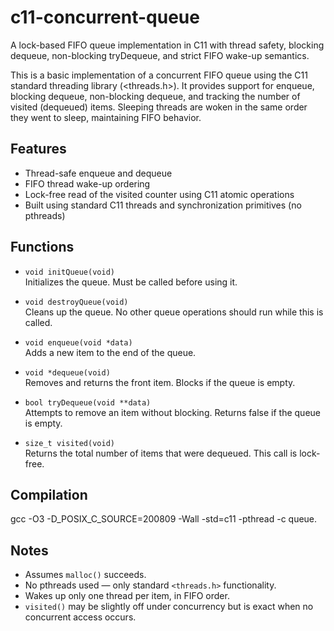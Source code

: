 # c11-concurrent-queue

A lock-based FIFO queue implementation in C11 with thread safety, blocking dequeue, non-blocking tryDequeue, and strict FIFO wake-up semantics.

This is a basic implementation of a concurrent FIFO queue using the C11 standard threading library (<threads.h>). It provides support for enqueue, blocking dequeue, non-blocking dequeue, and tracking the number of visited (dequeued) items. Sleeping threads are woken in the same order they went to sleep, maintaining FIFO behavior.

## Features

- Thread-safe enqueue and dequeue
- FIFO thread wake-up ordering
- Lock-free read of the visited counter using C11 atomic operations
- Built using standard C11 threads and synchronization primitives (no pthreads)

## Functions

- `void initQueue(void)`  
  Initializes the queue. Must be called before using it.

- `void destroyQueue(void)`  
  Cleans up the queue. No other queue operations should run while this is called.

- `void enqueue(void *data)`  
  Adds a new item to the end of the queue.

- `void *dequeue(void)`  
  Removes and returns the front item. Blocks if the queue is empty.

- `bool tryDequeue(void **data)`  
  Attempts to remove an item without blocking. Returns false if the queue is empty.

- `size_t visited(void)`  
  Returns the total number of items that were dequeued. This call is lock-free.

## Compilation
gcc -O3 -D_POSIX_C_SOURCE=200809 -Wall -std=c11 -pthread -c queue.


## Notes

- Assumes `malloc()` succeeds.
- No pthreads used — only standard `<threads.h>` functionality.
- Wakes up only one thread per item, in FIFO order.
- `visited()` may be slightly off under concurrency but is exact when no concurrent access occurs.
